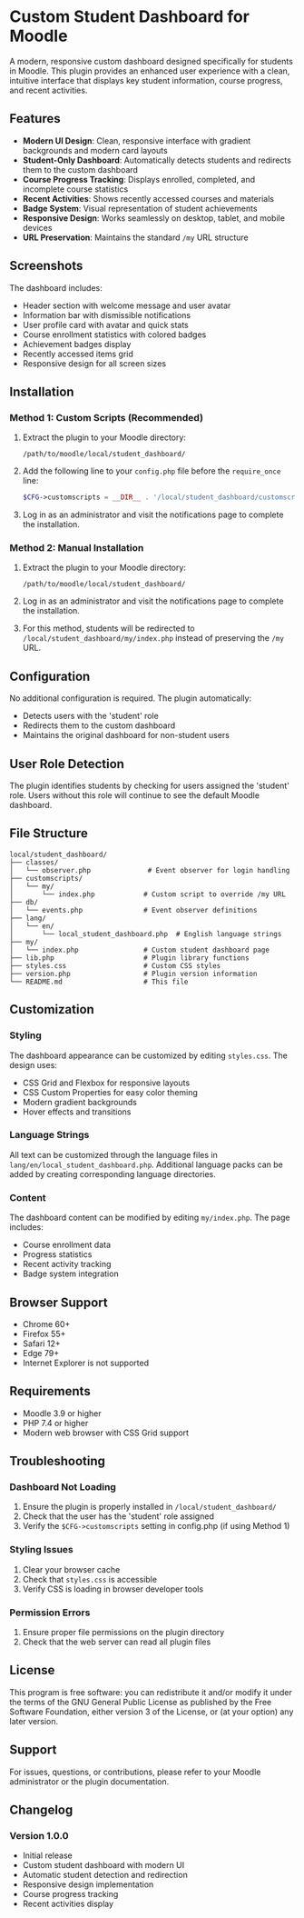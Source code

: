 # Custom Student Dashboard for Moodle

A modern, responsive custom dashboard designed specifically for students in Moodle. This plugin provides an enhanced user experience with a clean, intuitive interface that displays key student information, course progress, and recent activities.

## Features

- **Modern UI Design**: Clean, responsive interface with gradient backgrounds and modern card layouts
- **Student-Only Dashboard**: Automatically detects students and redirects them to the custom dashboard
- **Course Progress Tracking**: Displays enrolled, completed, and incomplete course statistics
- **Recent Activities**: Shows recently accessed courses and materials
- **Badge System**: Visual representation of student achievements
- **Responsive Design**: Works seamlessly on desktop, tablet, and mobile devices
- **URL Preservation**: Maintains the standard `/my` URL structure

## Screenshots

The dashboard includes:
- Header section with welcome message and user avatar
- Information bar with dismissible notifications
- User profile card with avatar and quick stats
- Course enrollment statistics with colored badges
- Achievement badges display
- Recently accessed items grid
- Responsive design for all screen sizes

## Installation

### Method 1: Custom Scripts (Recommended)

1. Extract the plugin to your Moodle directory:
   ```
   /path/to/moodle/local/student_dashboard/
   ```

2. Add the following line to your `config.php` file before the `require_once` line:
   ```php
   $CFG->customscripts = __DIR__ . '/local/student_dashboard/customscripts';
   ```

3. Log in as an administrator and visit the notifications page to complete the installation.

### Method 2: Manual Installation

1. Extract the plugin to your Moodle directory:
   ```
   /path/to/moodle/local/student_dashboard/
   ```

2. Log in as an administrator and visit the notifications page to complete the installation.

3. For this method, students will be redirected to `/local/student_dashboard/my/index.php` instead of preserving the `/my` URL.

## Configuration

No additional configuration is required. The plugin automatically:
- Detects users with the 'student' role
- Redirects them to the custom dashboard
- Maintains the original dashboard for non-student users

## User Role Detection

The plugin identifies students by checking for users assigned the 'student' role. Users without this role will continue to see the default Moodle dashboard.

## File Structure

```
local/student_dashboard/
├── classes/
│   └── observer.php              # Event observer for login handling
├── customscripts/
│   └── my/
│       └── index.php            # Custom script to override /my URL
├── db/
│   └── events.php               # Event observer definitions
├── lang/
│   └── en/
│       └── local_student_dashboard.php  # English language strings
├── my/
│   └── index.php                # Custom student dashboard page
├── lib.php                      # Plugin library functions
├── styles.css                   # Custom CSS styles
├── version.php                  # Plugin version information
└── README.md                    # This file
```

## Customization

### Styling
The dashboard appearance can be customized by editing `styles.css`. The design uses:
- CSS Grid and Flexbox for responsive layouts
- CSS Custom Properties for easy color theming
- Modern gradient backgrounds
- Hover effects and transitions

### Language Strings
All text can be customized through the language files in `lang/en/local_student_dashboard.php`. Additional language packs can be added by creating corresponding language directories.

### Content
The dashboard content can be modified by editing `my/index.php`. The page includes:
- Course enrollment data
- Progress statistics
- Recent activity tracking
- Badge system integration

## Browser Support

- Chrome 60+
- Firefox 55+
- Safari 12+
- Edge 79+
- Internet Explorer is not supported

## Requirements

- Moodle 3.9 or higher
- PHP 7.4 or higher
- Modern web browser with CSS Grid support

## Troubleshooting

### Dashboard Not Loading
1. Ensure the plugin is properly installed in `/local/student_dashboard/`
2. Check that the user has the 'student' role assigned
3. Verify the `$CFG->customscripts` setting in config.php (if using Method 1)

### Styling Issues
1. Clear your browser cache
2. Check that `styles.css` is accessible
3. Verify CSS is loading in browser developer tools

### Permission Errors
1. Ensure proper file permissions on the plugin directory
2. Check that the web server can read all plugin files

## License

This program is free software: you can redistribute it and/or modify it under the terms of the GNU General Public License as published by the Free Software Foundation, either version 3 of the License, or (at your option) any later version.

## Support

For issues, questions, or contributions, please refer to your Moodle administrator or the plugin documentation.

## Changelog

### Version 1.0.0
- Initial release
- Custom student dashboard with modern UI
- Automatic student detection and redirection
- Responsive design implementation
- Course progress tracking
- Recent activities display